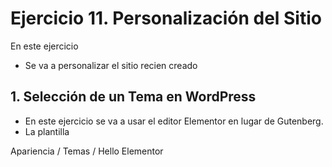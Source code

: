 # Ejercicio 11. Personalización del Sitio

En este ejercicio 
- Se va a personalizar el sitio recien creado

## 1. Selección de un Tema en WordPress
- En este ejercicio se va a usar el editor Elementor en lugar de Gutenberg. 
- La plantilla 

Apariencia / Temas / Hello Elementor 


<!--stackedit_data:
eyJoaXN0b3J5IjpbMTgwOTQ1NDIxMSwtMjA4ODc0NjYxMl19
-->